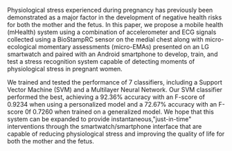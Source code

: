Physiological stress experienced during pregnancy has previously been demonstrated as a major factor in the development of negative health risks for both the mother and the fetus. In this
paper, we propose a mobile health (mHealth) system using a combination of accelerometer and ECG signals collected using a BioStampRC sensor on the medial chest along with micro-ecological momentary assessments (micro-EMAs) presented on an LG smartwatch and paired with an Android smartphone to develop, train, and test a stress recognition system capable of detecting moments of physiological stress in pregnant women. 

We trained and tested the performance of 7 classifiers, including a Support Vector Machine (SVM) and a Multilayer Neural Network. Our SVM classifier performed the best, achieving a 92.36% accuracy with an F-score of 0.9234 when using a personalized model and a 72.67% accuracy with an F-score 0f 0.7260 when trained on a generalized model. We hope that this system can be expanded to provide instantaneous,"just-in-time" interventions through the smartwatch/smartphone interface that are capable of reducing physiological stress and improving the quality of life for both the mother and the fetus.